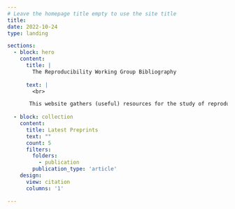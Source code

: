 ```yaml
---
# Leave the homepage title empty to use the site title
title:
date: 2022-10-24
type: landing

sections:
  - block: hero
    content:
      title: |
        The Reproducibility Working Group Bibliography
     
      text: |
        <br>

       This website gathers (useful) resources for the study of reproducibility in neuroimaging. This website is maintained by the reproducibility working group (PI: Camille Maumet) of the Empenn research team.
  
  - block: collection
    content:
      title: Latest Preprints
      text: ""
      count: 5
      filters:
        folders:
          - publication
        publication_type: 'article'
    design:
      view: citation
      columns: '1'

---
```

